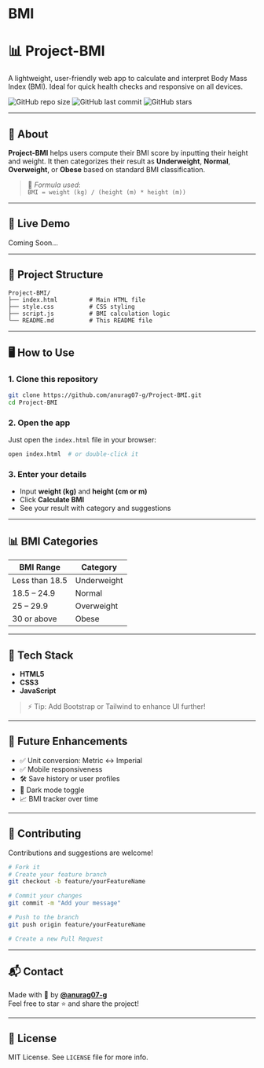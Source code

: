 # BMI

# 📊 Project-BMI

A lightweight, user-friendly web app to calculate and interpret Body Mass Index (BMI). Ideal for quick health checks and responsive on all devices.

![GitHub repo size](https://img.shields.io/github/repo-size/anurag07-g/Project-BMI)
![GitHub last commit](https://img.shields.io/github/last-commit/anurag07-g/Project-BMI)
![GitHub stars](https://img.shields.io/github/stars/anurag07-g/Project-BMI?style=social)

---

## 🧠 About

**Project-BMI** helps users compute their BMI score by inputting their height and weight. It then categorizes their result as **Underweight**, **Normal**, **Overweight**, or **Obese** based on standard BMI classification.

> 🧮 _Formula used_:  
> `BMI = weight (kg) / (height (m) * height (m))`

---

## 🚀 Live Demo

Coming Soon... 

---

## 📂 Project Structure

```
Project-BMI/
├── index.html         # Main HTML file
├── style.css          # CSS styling
├── script.js          # BMI calculation logic
└── README.md          # This README file
```

---

## 🖥️ How to Use

### 1. Clone this repository
```bash
git clone https://github.com/anurag07-g/Project-BMI.git
cd Project-BMI
```

### 2. Open the app
Just open the `index.html` file in your browser:
```bash
open index.html  # or double-click it
```

### 3. Enter your details
- Input **weight (kg)** and **height (cm or m)**
- Click **Calculate BMI**
- See your result with category and suggestions

---

## 📊 BMI Categories

| BMI Range        | Category     |
|------------------|--------------|
| Less than 18.5   | Underweight  |
| 18.5 – 24.9      | Normal       |
| 25 – 29.9        | Overweight   |
| 30 or above      | Obese        |

---

## 🧰 Tech Stack

- **HTML5**
- **CSS3**
- **JavaScript**

> ⚡ Tip: Add Bootstrap or Tailwind to enhance UI further!

---

## 🌱 Future Enhancements

- ✅ Unit conversion: Metric ↔ Imperial  
- ✅ Mobile responsiveness  
- 🛠️ Save history or user profiles  
- 🌙 Dark mode toggle  
- 📈 BMI tracker over time

---

## 🤝 Contributing

Contributions and suggestions are welcome!

```bash
# Fork it
# Create your feature branch
git checkout -b feature/yourFeatureName

# Commit your changes
git commit -m "Add your message"

# Push to the branch
git push origin feature/yourFeatureName

# Create a new Pull Request
```

---

## 📬 Contact

Made with 💙 by **[@anurag07-g](https://github.com/anurag07-g)**  
Feel free to star ⭐ and share the project!

---

## 📄 License

MIT License. See `LICENSE` file for more info.
